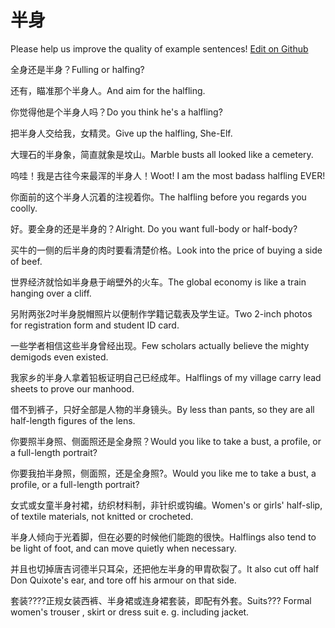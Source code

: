 # 半身

Please help us improve the quality of example sentences! [Edit on Github](https://github.com/jiyushe/jiyu-example-sentence-source/blob/main/chinese/banshen.md)

<p><span class="chinese">全身还是半身？</span><span class="english">Fulling or halfing?</span></p>

<p><span class="chinese">还有，瞄准那个半身人。</span><span class="english">And aim for the halfling.</span></p>

<p><span class="chinese">你觉得他是个半身人吗？</span><span class="english">Do you think he's a halfling?</span></p>

<p><span class="chinese">把半身人交给我，女精灵。</span><span class="english">Give up the halfling, She-Elf.</span></p>

<p><span class="chinese">大理石的半身象，简直就象是坟山。</span><span class="english">Marble busts all looked like a cemetery.</span></p>

<p><span class="chinese">呜哇！我是古往今来最浑的半身人！</span><span class="english">Woot! I am the most badass halfling EVER!</span></p>

<p><span class="chinese">你面前的这个半身人沉着的注视着你。</span><span class="english">The halfling before you regards you coolly.</span></p>

<p><span class="chinese">好。要全身的还是半身的？</span><span class="english">Alright. Do you want full-body or half-body?</span></p>

<p><span class="chinese">买牛的一侧的后半身的肉时要看清楚价格。</span><span class="english">Look into the price of buying a side of beef.</span></p>

<p><span class="chinese">世界经济就恰如半身悬于峭壁外的火车。</span><span class="english">The global economy is like a train hanging over a cliff.</span></p>

<p><span class="chinese">另附两张2吋半身脱帽照片以便制作学籍记载表及学生证。</span><span class="english">Two 2-inch photos for registration form and student ID card.</span></p>

<p><span class="chinese">一些学者相信这些半身曾经出现。</span><span class="english">Few scholars actually believe the mighty demigods even existed.</span></p>

<p><span class="chinese">我家乡的半身人拿着铅板证明自己已经成年。</span><span class="english">Halflings of my village carry lead sheets to prove our manhood.</span></p>

<p><span class="chinese">借不到裤子，只好全部是人物的半身镜头。</span><span class="english">By less than pants, so they are all half-length figures of the lens.</span></p>

<p><span class="chinese">你要照半身照、侧面照还是全身照？</span><span class="english">Would you like to take a bust, a profile, or a full-length portrait?</span></p>

<p><span class="chinese">你要我拍半身照，侧面照，还是全身照?。</span><span class="english">Would you like me to take a bust, a profile, or a full-length portrait?</span></p>

<p><span class="chinese">女式或女童半身衬裙，纺织材料制，非针织或钩编。</span><span class="english">Women's or girls' half-slip, of textile materials, not knitted or crocheted.</span></p>

<p><span class="chinese">半身人倾向于光着脚，但在必要的时候他们能跑的很快。</span><span class="english">Halflings also tend to be light of foot, and can move quietly when necessary.</span></p>

<p><span class="chinese">并且也切掉唐吉诃德半只耳朵，还把他左半身的甲胄砍裂了。</span><span class="english">It also cut off half Don Quixote's ear, and tore off his armour on that side.</span></p>

<p><span class="chinese">套装????正规女装西裤、半身裙或连身裙套装，即配有外套。</span><span class="english">Suits??? Formal women's trouser , skirt or dress suit e. g. including jacket.</span></p>

